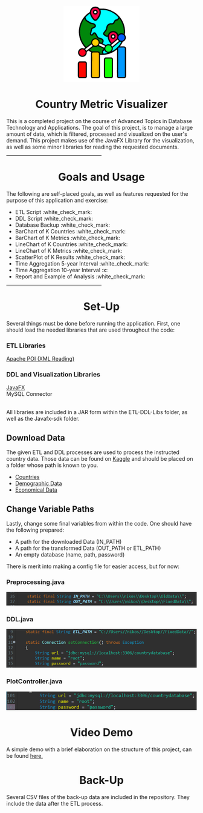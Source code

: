 <p align="center"> 
    <img height=200 src="icon.png"/> 
</p>
<h1> <div align="center">Country Metric Visualizer</div> </h1>
This is a completed project on the course of Advanced Topics in Database Technology and Applications. The goal of this project, is to manage a large amount of data, which is filtered, processed and visualized on the user's demand. This project makes use of the JavaFX Library for the visualization, as well as some minor libraries for reading the requested documents.
<hr style="width:50%;text-align:left;margin-left:0">  

<h1> <div align="center"> Goals and Usage </div> </h1>
The following are self-placed goals, as well as features requested for the purpose of this application and exercise:
<ul>
  <li> ETL Script :white_check_mark: </li>
  <li> DDL Script :white_check_mark: </li>
  <li> Database Backup :white_check_mark: </li>
  
  <li> BarChart of K Countries :white_check_mark: </li> 
  <li> BarChart of K Metrics :white_check_mark: </li>
  <li> LineChart of K Countries :white_check_mark: </li>
  <li> LineChart of K Metrics :white_check_mark: </li>
  <li> ScatterPlot of K Results :white_check_mark: </li>
  <li> Time Aggregation 5-year Interval :white_check_mark: </li>
  <li> Time Aggregation 10-year Interval :x: </li>
  
  <li> Report and Example of Analysis :white_check_mark: </li>
</ul>

<hr style="width:50%;text-align:left;margin-left:0">  
<h1> <div align="center"> Set-Up </div> </h1>
Several things must be done before running the application. First, one should load the needed libraries that are used throughout the code:

<h3> ETL Libraries </h3>
<a href="https://poi.apache.org/">Apache POI (XML Reading)</a>

<h3> DDL and Visualization Libraries </h3>
<a href="https://openjfx.io/">JavaFX</a><br>
MySQL Connector <br><br>

All libraries are included in a JAR form within the ETL-DDL-Libs folder, as well as the Javafx-sdk folder.

<h2> Download Data </h2>
The given ETL and DDL processes are used to process the instructed country data. Those data can be found on <a href="https://www.kaggle.com/">Kaggle</a> and should be placed on a folder whose path is known to you. <br>
<ul>
    <li> <a href="https://www.kaggle.com/datasets/sshashankrajak/countries"> Countries </a> </li>
    <li> <a href="https://www.kaggle.com/datasets/census/international-data"> Demographic Data </a> </li>
    <li> <a href="https://www.kaggle.com/datasets/frankmollard/income-by-country"> Economical Data </a> </li>
</ul>

<h2> Change Variable Paths </h2>
Lastly, change some final variables from within the code. One should have the following prepared:
<ul>
    <li> A path for the downloaded Data (IN_PATH) </li>
    <li> A path for the transformed Data (OUT_PATH or ETL_PATH) </li>
    <li> An empty database (name, path, password) </li>
</ul>
There is merit into making a config file for easier access, but for now:
<h3> Preprocessing.java </h3>
<p> 
    <img src="indata1.png"/> 
</p>

<h3> DDL.java </h3>
<p> 
    <img src="indata2.png"/> 
</p>

<h3> PlotController.java </h3>
<p> 
    <img src="indata3.png"/>  
</p>

<h1> <div align="center"> Video Demo </div> </h1>
A simple demo with a brief elaboration on the structure of this project, can be found <a href="https://www.youtube.com/watch?v=cohh_WfydZo">here.</a>

<h1> <div align="center"> Back-Up </div> </h1>
Several CSV files of the back-up data are included in the repository. They include the data after the ETL process.
